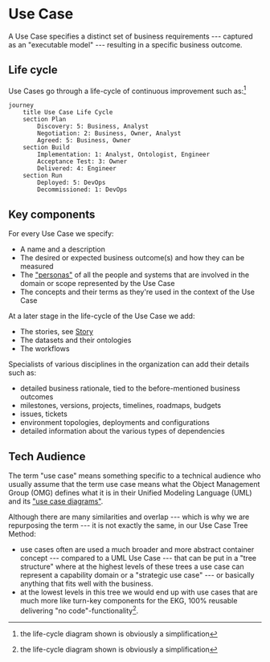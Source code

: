 # Use Case

A Use Case specifies a distinct set of business requirements --- captured
as an "executable model" --- resulting in a specific business outcome.

## Life cycle

Use Cases go through a life-cycle of continuous improvement such as:[^1]

```mermaid
journey
    title Use Case Life Cycle
    section Plan
        Discovery: 5: Business, Analyst
        Negotiation: 2: Business, Owner, Analyst
        Agreed: 5: Business, Owner
    section Build
        Implementation: 1: Analyst, Ontologist, Engineer
        Acceptance Test: 3: Owner
        Delivered: 4: Engineer
    section Run
        Deployed: 5: DevOps
        Decommissioned: 1: DevOps
```

[^1]: the life-cycle diagram shown is obviously a simplification

## Key components

For every Use Case we specify:

- A name and a description
- The desired or expected business outcome(s) and how they can be measured
- The ["personas"](persona.md) of all the people and systems that are involved
  in the domain or scope represented by the Use Case
- The concepts and their terms as they're used in the context of the Use Case

At a later stage in the life-cycle of the Use Case we add:

- The stories, see [Story](story.md)
- The datasets and their ontologies
- The workflows

Specialists of various disciplines in the organization can add their details
such as:

- detailed business rationale, tied to the before-mentioned business outcomes
- milestones, versions, projects, timelines, roadmaps, budgets
- issues, tickets
- environment topologies, deployments and configurations
- detailed information about the various types of dependencies

## Tech Audience

The term "use case" means something specific to a technical audience who
usually assume that the term use case means what the Object Management Group (OMG)
defines what it is in their Unified Modeling Language (UML) and
its ["use case diagrams"](https://en.wikipedia.org/wiki/Use_case_diagram).

Although there are many similarities and overlap --- which is why we are repurposing
the term --- it is not exactly the same, in our Use Case Tree Method:

- use cases often are used a much broader and more abstract container concept ---
  compared to a UML Use Case --- that can be put in a "tree structure" where at the
  highest levels of these trees a use case can represent a capability domain or 
  a "strategic use case" --- or basically anything that fits well with the business.
- at the lowest levels in this tree we would end up with use cases that are much more
  like turn-key components for the EKG, 100% reusable delivering "no code"-functionality[^1].

[^1]: [No-code](https://en.wikipedia.org/wiki/No-code_development_platform) or 
      [Low-code](https://en.wikipedia.org/wiki/Low-code_development_platform) development
      allows non-programmers to create applications without
      hard-wiring business logic with a programming language


  



